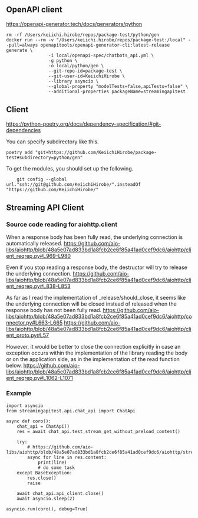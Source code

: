 
## OpenAPI client
https://openapi-generator.tech/docs/generators/python


```
rm -rf /Users/keiichi.hirobe/repos/package-test/python/gen
docker run --rm -v "/Users/keiichi.hirobe/repos/package-test:/local" --pull=always openapitools/openapi-generator-cli:latest-release generate \
                -i local/openapi-spec/chatbots_api.yml \
                -g python \
                -o local/python/gen \
                --git-repo-id=package-test \
                --git-user-id=KeiichiHirobe \
                --library asyncio \
                --global-property "modelTests=false,apiTests=false" \
                --additional-properties packageName=streamingapitest
```


## Client

https://python-poetry.org/docs/dependency-specification/#git-dependencies

You can specify subdirectory like this.

```
poetry add "git+https://github.com/KeiichiHirobe/package-test#subdirectory=python/gen"
```


To get the modules, you should set up the following.

```
    git config --global url."ssh://git@github.com/KeiichiHirobe/".insteadOf "https://github.com/KeiichiHirobe/"
```

## Streaming API Client

### Source code reading for aiohttp.client

When a response body has been fully read, the underlying connection is automatically released.
https://github.com/aio-libs/aiohttp/blob/48a5e07ad833bd1a8fcb2ce6f85a41ad0cef9dc6/aiohttp/client_reqrep.py#L969-L980

Even if you stop reading a response body, the destructor will try to release the underlying connection.
https://github.com/aio-libs/aiohttp/blob/48a5e07ad833bd1a8fcb2ce6f85a41ad0cef9dc6/aiohttp/client_reqrep.py#L838-L853

As far as I read the implementation of _release/should_close, it seems like the underlying connection will be closed instead of released when the response body has not been fully read. 
https://github.com/aio-libs/aiohttp/blob/48a5e07ad833bd1a8fcb2ce6f85a41ad0cef9dc6/aiohttp/connector.py#L663-L665
https://github.com/aio-libs/aiohttp/blob/48a5e07ad833bd1a8fcb2ce6f85a41ad0cef9dc6/aiohttp/client_proto.py#L57

However, it would be better to close the connection explicitly in case an exception occurs within the implementation of the library reading the body or on the application side, as in the implementation of the read function below.
https://github.com/aio-libs/aiohttp/blob/48a5e07ad833bd1a8fcb2ce6f85a41ad0cef9dc6/aiohttp/client_reqrep.py#L1062-L1071


### Example


```
import asyncio
from streamingapitest.api.chat_api import ChatApi

async def coro():
    chat_api = ChatApi()
    res = await chat_api.test_stream_get_without_preload_content()

    try:
        # https://github.com/aio-libs/aiohttp/blob/48a5e07ad833bd1a8fcb2ce6f85a41ad0cef9dc6/aiohttp/streams.py#L76
        async for line in res.content:
            print(line)
            # do some task
    except BaseException:
        res.close()
        raise

    await chat_api.api_client.close()
    await asyncio.sleep(2)

asyncio.run(coro(), debug=True)
```
